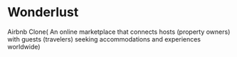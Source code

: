 # Wonderlust
Airbnb Clone( An online marketplace that connects hosts (property owners) with guests (travelers) seeking accommodations and experiences worldwide)
